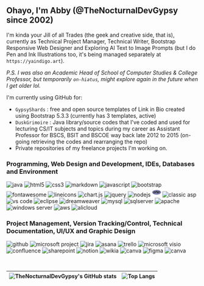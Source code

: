 ## Ohayo, I'm Abby (@TheNocturnalDevGypsy since 2002)
I'm kinda your Jill of all Trades (the geek and creative side, that is), currently as Technical Project Manager, Technical Writer, Bootstrap Responsive Web Designer and Exploring AI Text to Image Prompts (but I do Pen and Ink Illustrations too, it's being managed separately at `https://yaindigo.art`).  

_P.S. I was also an Academic Head of School of Computer Studies & College Professor, but temporarily `on-hiatus`, might explore again in the future when I get older lol._

I'm currently using GitHub for:
- `GypsyShards` : free and open source templates of Link in Bio created using Bootstrap 5.3.3 (currently has 3 templates, active)
- `DuskGrimoire` : Java library/source codes that I've coded and used for lecturing CS/IT subjects and topics during my career as Assistant Professor for BSCS, BSIT and BSCOE way back late 2012 to 2015 (on-going retrieving the codes and rearranging the repo)
- Private repositories of my freelance projects I'm working on.

### Programming, Web Design and Development, IDEs, Databases and Environment
<p>
  <img src="https://cdn.jsdelivr.net/gh/devicons/devicon@latest/icons/java/java-original.svg" alt="java" width="23" height="23" />
  <img src="https://cdn.jsdelivr.net/gh/devicons/devicon@latest/icons/html5/html5-plain.svg" alt="html5" width="23" height="23" />
  <img src="https://cdn.jsdelivr.net/gh/devicons/devicon@latest/icons/css3/css3-plain.svg" alt="css3" width="23" height="23" />
  <img src="https://cdn.jsdelivr.net/gh/devicons/devicon@latest/icons/markdown/markdown-original.svg" alt="markdown" width="23" height="23" />
  <img src="https://cdn.jsdelivr.net/gh/devicons/devicon@latest/icons/javascript/javascript-plain.svg" alt="javascript" width="23" height="23" />
  <img src="https://cdn.jsdelivr.net/gh/devicons/devicon@latest/icons/bootstrap/bootstrap-original.svg" alt="bootstrap" width="23" height="23" />
  <img src="https://www.cdnlogo.com/logos/f/80/fontawesome.svg" alt="fontawesome" width="23" height="23" />
  <img src="https://avatars.githubusercontent.com/u/90905687?s=200&v=4" alt="lineicons" width="23" height="23" />
  <img src="https://www.chartjs.org/img/chartjs-logo.svg" alt="chart.js" width="23" height="23" />
  <img src="https://cdn.jsdelivr.net/gh/devicons/devicon@latest/icons/jquery/jquery-plain.svg" alt="jquery" width="23" height="23" />
  <img src="https://cdn.jsdelivr.net/gh/devicons/devicon@latest/icons/nodejs/nodejs-plain.svg" alt="nodejs" width="23" height="23" />
  <img src="https://raw.githubusercontent.com/devicons/devicon/master/icons/php/php-original.svg" alt="php" width="23" height="23" />
  <img src="https://uxwing.com/wp-content/themes/uxwing/download/file-and-folder-type/file-asp-color-red-icon.svg" alt="classic asp" width="23" height="23" />
  <img src="https://cdn.jsdelivr.net/gh/devicons/devicon@latest/icons/vscode/vscode-original.svg" alt="vs code" width="23" height="23" />
  <img src="https://cdn.jsdelivr.net/gh/devicons/devicon@latest/icons/eclipse/eclipse-original.svg" alt="eclipse" width="23" height="23" />
  <img src="https://cdn.jsdelivr.net/gh/devicons/devicon@latest/icons/dreamweaver/dreamweaver-original.svg" alt="dreamweaver" width="23" height="23" />
  <img src="https://cdn.jsdelivr.net/gh/devicons/devicon@latest/icons/mysql/mysql-original.svg" alt="mysql" width="23" height="23" />
  <img src="https://cdn.jsdelivr.net/gh/devicons/devicon@latest/icons/microsoftsqlserver/microsoftsqlserver-plain.svg" alt="sqlserver" width="23" height="23" />
  <img src="https://cdn.jsdelivr.net/gh/devicons/devicon@latest/icons/apache/apache-original.svg" alt="apache" width="23" height="23" />
  <img src="https://www.cdnlogo.com/logos/w/40/windows-server-2.svg" alt="windows server" width="23" height="23" />
  <img src="https://cdn.jsdelivr.net/gh/devicons/devicon@latest/icons/amazonwebservices/amazonwebservices-plain-wordmark.svg" alt="aws" width="23" height="23" />
  <img src="https://www.vectorlogo.zone/logos/alibabacloud/alibabacloud-icon.svg" alt="alicloud" width="23" height="23" />
</p>

### Project Management, Version Tracking/Control, Technical Documentation, UI/UX and Graphic Design
<p>
  <img src="https://www.vectorlogo.zone/logos/github/github-icon.svg" alt="github" width="23" height="23" />
  <img src="https://www.cdnlogo.com/logos/m/48/microsoft-project-2019-present.svg" alt="microsoft project" width="23" height="23" />
  <img src="https://cdn.jsdelivr.net/gh/devicons/devicon@latest/icons/jira/jira-original.svg" alt="jira" width="23" height="23" />
  <img src="https://www.cdnlogo.com/logos/a/73/asana.svg" alt="asana" width="23" height="23" />
  <img src="https://cdn.jsdelivr.net/gh/devicons/devicon@latest/icons/trello/trello-original.svg" alt="trello" width="23" height="23" />
  <img src="https://www.cdnlogo.com/logos/m/38/microsoft-visio.svg" alt="microsoft visio" width="23" height="23" />
  <img src="https://cdn.jsdelivr.net/gh/devicons/devicon@latest/icons/confluence/confluence-original.svg" alt="confluence" width="23" height="23" />
  <img src="https://www.cdnlogo.com/logos/m/94/microsoft-sharepoint.svg" alt="sharepoint" width="23" height="23" />
  <img src="https://cdn.jsdelivr.net/gh/devicons/devicon@latest/icons/notion/notion-original.svg" alt="notion" width="23" height="23" />
  <img src="https://www.cdnlogo.com/logos/w/93/wikia.svg" alt="wikia" width="23" height="23" />
  <img src="https://cdn.jsdelivr.net/gh/devicons/devicon@latest/icons/canva/canva-original.svg" alt="canva" width="23" height="23" />
  <img src="https://cdn.jsdelivr.net/gh/devicons/devicon@latest/icons/figma/figma-original.svg" alt="figma" width="23" height="23" />
  <img src="https://cdn.jsdelivr.net/gh/devicons/devicon@latest/icons/photoshop/photoshop-original.svg" alt="canva" width="23" height="23" />
</p>

<br>

| ![TheNocturnalDevGypsy's GitHub stats](https://github-readme-stats.vercel.app/api?username=thenocturnaldevgypsy&rank_icon=github&show_icons=true&theme=transparent&hide_border=true&show=reviews,discussions_started,discussions_answered,prs_merged&include_all_commits=true) | ![Top Langs](https://github-readme-stats.vercel.app/api/top-langs/?username=thenocturnaldevgypsy&layout=compact&theme=transparent&hide_border=true) |
| ------------- | ------------- |

<!---
thenocturnaldevgypsy/thenocturnaldevgypsy is a ✨ special ✨ repository because its `README.md` (this file) appears on your GitHub profile.
You can click the Preview link to take a look at your changes.
--->
